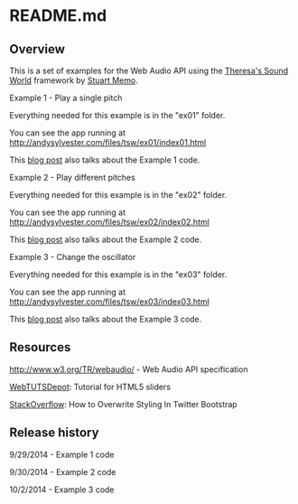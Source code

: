 README.md
=========

Overview
--------

This is a set of examples for the Web Audio API using the <a href="http://theresassoundworld.com/">Theresa's Sound World</a> framework by <a href="http://stuartmemo.com/">Stuart Memo</a>.

Example 1 - Play a single pitch

Everything needed for this example is in the "ex01" folder.

You can see the app running at http://andysylvester.com/files/tsw/ex01/index01.html

This <a href="http://andysylvester.com/2014/09/30/tsw-web-audio-primer-part-1/">blog post</a> also talks about the Example 1 code.

Example 2 - Play different pitches

Everything needed for this example is in the "ex02" folder.

You can see the app running at http://andysylvester.com/files/tsw/ex02/index02.html

This <a href="http://andysylvester.com/2014/09/30/tsw-web-audio-primer-part-2/">blog post</a> also talks about the Example 2 code.

Example 3 - Change the oscillator

Everything needed for this example is in the "ex03" folder.

You can see the app running at http://andysylvester.com/files/tsw/ex03/index03.html

This <a href="http://andysylvester.com/2014/10/02/tsw-web-audio-primer-part-3/">blog post</a> also talks about the Example 3 code.

Resources
---------

http://www.w3.org/TR/webaudio/ - Web Audio API specification

<a href="http://webtutsdepot.com/2010/04/24/html-5-slider-input-tutorial/">WebTUTSDepot</a>: Tutorial for HTML5 sliders

<a href="http://stackoverflow.com/questions/8084964/how-to-overwrite-styling-in-twitter-bootstrap">StackOverflow</a>: How to Overwrite Styling In Twitter Bootstrap


Release history
---------------

9/29/2014 - Example 1 code

9/30/2014 - Example 2 code

10/2/2014 - Example 3 code


